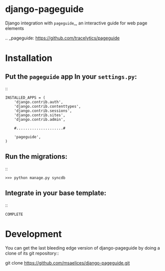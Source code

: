 django-pageguide
================

Django integration with `pageguide`_, an interactive guide for web page elements

.. _pageguide: https://github.com/tracelytics/pageguide

Installation
============

Put the `pageguide` app In your `settings.py`:
----------------------------------------------

::

    INSTALLED_APPS = (
        'django.contrib.auth',
        'django.contrib.contenttypes',
        'django.contrib.sessions',
        'django.contrib.sites',
        'django.contrib.admin',

        #.....................#

        'pageguide',
    )


Run the migrations:
-------------------

::

    >>> python manage.py syncdb


Integrate in your base template:
--------------------------------

::

    COMPLETE


Development
===========

You can get the last bleeding edge version of django-pageguide by doing a clone
of its git repository::

  git clone https://github.com/msaelices/django-pageguide.git
